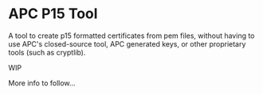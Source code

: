 # APC P15 Tool
A tool to create p15 formatted certificates from pem files, without
having to use APC's closed-source tool, APC generated keys, or other 
proprietary tools (such as cryptlib).

WIP

More info to follow...
